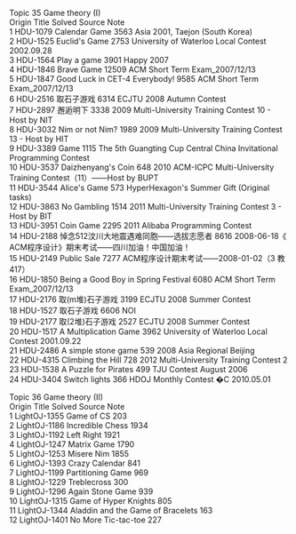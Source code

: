 								
Topic 35 Game theory (I)								
		Origin	Title	Solved	Source	Note		
	1	HDU-1079	Calendar Game	3563	Asia 2001, Taejon (South Korea)			
	2	HDU-1525	Euclid's Game	2753	University of Waterloo Local Contest 2002.09.28			
	3	HDU-1564	Play a game	3901	Happy 2007			
	4	HDU-1846	Brave Game	12509	ACM Short Term Exam_2007/12/13			
	5	HDU-1847	Good Luck in CET-4 Everybody!	9585	ACM Short Term Exam_2007/12/13			
	6	HDU-2516	取石子游戏	6314	ECJTU 2008 Autumn Contest			
	7	HDU-2897	邂逅明下	3338	2009 Multi-University Training Contest 10 - Host by NIT			
	8	HDU-3032	Nim or not Nim?	1989	2009 Multi-University Training Contest 13 - Host by HIT			
	9	HDU-3389	Game	1115	The 5th Guangting Cup Central China Invitational Programming Contest			
	10	HDU-3537	Daizhenyang's Coin	648	2010 ACM-ICPC Multi-University Training Contest（11）――Host by BUPT			
	11	HDU-3544	Alice's Game	573	HyperHexagon's Summer Gift (Original tasks)			
	12	HDU-3863	No Gambling	1514	2011 Multi-University Training Contest 3 - Host by BIT			
	13	HDU-3951	Coin Game	2295	2011 Alibaba Programming Contest			
	14	HDU-2188	悼念512汶川大地震遇难同胞――选拔志愿者	8616	2008-06-18《 ACM程序设计》期末考试――四川加油！中国加油！			
	15	HDU-2149	Public Sale	7277	ACM程序设计期末考试――2008-01-02（3 教417）			
	16	HDU-1850	Being a Good Boy in Spring Festival	6080	ACM Short Term Exam_2007/12/13			
	17	HDU-2176	取(m堆)石子游戏	3199	ECJTU 2008 Summer Contest			
	18	HDU-1527	取石子游戏	6606	NOI			
	19	HDU-2177	取(2堆)石子游戏	2527	ECJTU 2008 Summer Contest			
	20	HDU-1517	A Multiplication Game	3962	University of Waterloo Local Contest 2001.09.22			
	21	HDU-2486	A simple stone game	539	2008 Asia Regional Beijing			
	22	HDU-4315	Climbing the Hill	728	2012 Multi-University Training Contest 2			
	23	HDU-1538	A Puzzle for Pirates	499	TJU Contest August 2006			
	24	HDU-3404	Switch lights	366	HDOJ Monthly Contest �C 2010.05.01			
								
Topic 36 Game theory (II)								
		Origin	Title	Solved	Source	Note		
	1	LightOJ-1355	Game of CS	203				
	2	LightOJ-1186	Incredible Chess	1934				
	3	LightOJ-1192	Left Right	1921				
	4	LightOJ-1247	Matrix Game	1790				
	5	LightOJ-1253	Misere Nim	1855				
	6	LightOJ-1393	Crazy Calendar	841				
	7	LightOJ-1199	Partitioning Game	969				
	8	LightOJ-1229	Treblecross	300				
	9	LightOJ-1296	Again Stone Game	939				
	10	LightOJ-1315	Game of Hyper Knights	805				
	11	LightOJ-1344	Aladdin and the Game of Bracelets	163				
	12	LightOJ-1401	No More Tic-tac-toe	227				
								
								